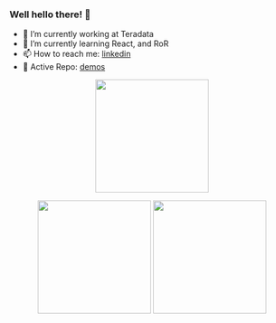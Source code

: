 ### Well hello there! 👋

- 🔭  I’m currently working at Teradata
- 🌱  I’m currently learning React, and RoR
- 📫  How to reach me: [linkedin](https://www.linkedin.com/in/redmund-nacario/)
- 🚀  Active Repo: [demos](https://redmundnacario.github.io/batch5-activities/)

<p align="center">
<img width="60%" height="100%" style="display:inline;height:200px;width:auto;" align="center" src="https://github-readme-stats.vercel.app/api?username=redmundnacario&show_icons=true&theme=vue-dark&count_private=true&line_height=32" />
</p>
<p align="center">
<img width="48%" height="100%" style="display:inline;height:200px;width:auto;" align="center" src="https://github-readme-stats.vercel.app/api/top-langs/?username=redmundnacario&hide=tex,php,python,shell,jupyter%20notebook&theme=vue-dark&custom_title=Web%20Development&langs_count=10&layout=compact" />

<img width="48%" height="100%" style="display:inline;height:200px;width:auto;" align="center" src="https://github-readme-stats.vercel.app/api/top-langs/?username=redmundnacario&hide=tex,php,javascript,html,css,scss,vue&theme=vue-dark&custom_title=Data%20Science&langs_count=10&layout=compact" />
</p>

<!--
python,shell,jupyter%20notebook
**redmundnacario/redmundnacario** is a ✨ _special_ ✨ repository because its `README.md` (this file) appears on your GitHub profile.

Here are some ideas to get you started:

- 🔭 I’m currently working on ...
- 🌱 I’m currently learning ...
- 👯 I’m looking to collaborate on ...
- 🤔 I’m looking for help with ...
- 💬 Ask me about ...
- 📫 How to reach me: ...
- 😄 Pronouns: ...
- ⚡ Fun fact: ...
-->

